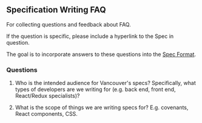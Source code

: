 ## Specification Writing FAQ

For collecting questions and feedback about FAQ.

If the question is specific, please include a hyperlink to the Spec in question.

The goal is to incorporate answers to these questions into the [Spec Format](./format.md).

### Questions

1. Who is the intended audience for Vancouver's specs? Specifically, what types of developers are we writing for (e.g. back end, front end, React/Redux specialists)?

1. What is the scope of things we are writing specs for? E.g. covenants, React components, CSS.
